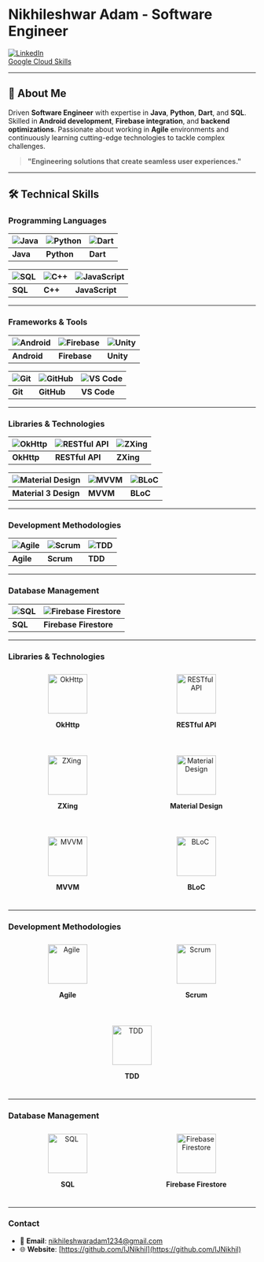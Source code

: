 # Nikhileshwar Adam - Software Engineer

[![LinkedIn](https://img.shields.io/badge/LinkedIn-Nikhileshwar%20Adam-blue)](https://www.linkedin.com/in/nikhileshwar-adam/)  
[Google Cloud Skills](https://www.cloudskillsboost.google/public_profiles/79a13a9b-031c-4e9e-bc2b-93ec856a3b3f)

---

## 📜 About Me
Driven **Software Engineer** with expertise in **Java**, **Python**, **Dart**, and **SQL**. Skilled in **Android development**, **Firebase integration**, and **backend optimizations**. Passionate about working in **Agile** environments and continuously learning cutting-edge technologies to tackle complex challenges.

> **"Engineering solutions that create seamless user experiences."**

---

## 🛠️ **Technical Skills**

### **Programming Languages**
| ![Java](https://img.icons8.com/fluency/50/000000/java.png) | ![Python](https://img.icons8.com/fluency/50/000000/python.png) | ![Dart](https://img.shields.io/badge/Dart-0175C2?style=for-the-badge&logo=dart&logoColor=white) |
| --- | --- | --- |
| **Java** | **Python** | **Dart** |

| ![SQL](https://img.icons8.com/fluency/50/000000/sql.png) | ![C++](https://img.icons8.com/fluency/50/000000/c-plus-plus.png) | ![JavaScript](https://img.icons8.com/fluency/50/000000/javascript.png) |
| --- | --- | --- |
| **SQL** | **C++** | **JavaScript** |

---

### **Frameworks & Tools**
| ![Android](https://img.icons8.com/fluency/50/000000/android.png) | ![Firebase](https://img.shields.io/badge/Firebase-FFCB2B?style=for-the-badge&logo=firebase&logoColor=white) | ![Unity](https://img.icons8.com/fluency/50/000000/unity.png) |
| --- | --- | --- |
| **Android** | **Firebase** | **Unity** |

| ![Git](https://img.icons8.com/fluency/50/000000/git.png) | ![GitHub](https://img.icons8.com/fluency/50/000000/github.png) | ![VS Code](https://img.icons8.com/fluency/50/000000/visual-studio-code.png) |
| --- | --- | --- |
| **Git** | **GitHub** | **VS Code** |

---

### **Libraries & Technologies**
| ![OkHttp](https://img.shields.io/badge/OkHttp-4D4D4D?style=for-the-badge&logo=okhttp&logoColor=white) | ![RESTful API](https://img.icons8.com/fluency/50/000000/api.png) | ![ZXing](https://img.icons8.com/fluency/50/000000/barcode.png) |
| --- | --- | --- |
| **OkHttp** | **RESTful API** | **ZXing** |

| ![Material Design](https://img.shields.io/badge/Material_Design-6200EE?style=for-the-badge&logo=material-design&logoColor=white) | ![MVVM](https://img.shields.io/badge/MVVM-FF5722?style=for-the-badge&logo=java&logoColor=white) | ![BLoC](https://img.shields.io/badge/BLoC-0288D1?style=for-the-badge&logo=flutter&logoColor=white) |
| --- | --- | --- |
| **Material 3 Design** | **MVVM** | **BLoC** |

---

### **Development Methodologies**
| ![Agile](https://img.icons8.com/fluency/50/000000/trello.png) | ![Scrum](https://img.icons8.com/fluency/50/000000/scrum.png) | ![TDD](https://img.icons8.com/fluency/50/000000/jest.png) |
| --- | --- | --- |
| **Agile** | **Scrum** | **TDD** |

---

### **Database Management**
| ![SQL](https://img.icons8.com/fluency/50/000000/sql.png) | ![Firebase Firestore](https://img.shields.io/badge/Firebase_Firestore-FFCB2B?style=for-the-badge&logo=firebase&logoColor=white) |
| --- | --- |
| **SQL** | **Firebase Firestore** |

---

### **Libraries & Technologies**
<div style="display: flex; flex-wrap: wrap; justify-content: space-around; gap: 20px; align-items: center;">

  <div style="flex: 1 1 150px; text-align: center; padding: 10px;">
    <img src="https://img.icons8.com/ios/50/000000/okhttp.png" alt="OkHttp" style="width: 80px; height: 80px;" />
    <p><strong>OkHttp</strong></p>
  </div>

  <div style="flex: 1 1 150px; text-align: center; padding: 10px;">
    <img src="https://img.icons8.com/ios/50/000000/api.png" alt="RESTful API" style="width: 80px; height: 80px;" />
    <p><strong>RESTful API</strong></p>
  </div>

  <div style="flex: 1 1 150px; text-align: center; padding: 10px;">
    <img src="https://img.icons8.com/ios/50/000000/barcode.png" alt="ZXing" style="width: 80px; height: 80px;" />
    <p><strong>ZXing</strong></p>
  </div>

  <div style="flex: 1 1 150px; text-align: center; padding: 10px;">
    <img src="https://img.icons8.com/ios/50/000000/material.png" alt="Material Design" style="width: 80px; height: 80px;" />
    <p><strong>Material Design</strong></p>
  </div>

  <div style="flex: 1 1 150px; text-align: center; padding: 10px;">
    <img src="https://img.icons8.com/ios/50/000000/architecture.png" alt="MVVM" style="width: 80px; height: 80px;" />
    <p><strong>MVVM</strong></p>
  </div>

  <div style="flex: 1 1 150px; text-align: center; padding: 10px;">
    <img src="https://img.icons8.com/ios/50/000000/blocks.png" alt="BLoC" style="width: 80px; height: 80px;" />
    <p><strong>BLoC</strong></p>
  </div>

</div>

---

### **Development Methodologies**
<div style="display: flex; flex-wrap: wrap; justify-content: space-around; gap: 20px; align-items: center;">

  <div style="flex: 1 1 150px; text-align: center; padding: 10px;">
    <img src="https://img.icons8.com/ios/50/000000/trello.png" alt="Agile" style="width: 80px; height: 80px;" />
    <p><strong>Agile</strong></p>
  </div>

  <div style="flex: 1 1 150px; text-align: center; padding: 10px;">
    <img src="https://img.icons8.com/ios/50/000000/scrum.png" alt="Scrum" style="width: 80px; height: 80px;" />
    <p><strong>Scrum</strong></p>
  </div>

  <div style="flex: 1 1 150px; text-align: center; padding: 10px;">
    <img src="https://img.icons8.com/ios/50/000000/jest.png" alt="TDD" style="width: 80px; height: 80px;" />
    <p><strong>TDD</strong></p>
  </div>

</div>

---

### **Database Management**
<div style="display: flex; flex-wrap: wrap; justify-content: space-around; gap: 20px; align-items: center;">

  <div style="flex: 1 1 150px; text-align: center; padding: 10px;">
    <img src="https://img.icons8.com/ios/50/000000/sql.png" alt="SQL" style="width: 80px; height: 80px;" />
    <p><strong>SQL</strong></p>
  </div>

  <div style="flex: 1 1 150px; text-align: center; padding: 10px;">
    <img src="https://img.icons8.com/ios/50/000000/firebase.png" alt="Firebase Firestore" style="width: 80px; height: 80px;" />
    <p><strong>Firebase Firestore</strong></p>
  </div>

</div>

---

### **Contact**  
- 📧 **Email**: nikhileshwaradam1234@gmail.com  
- 🌐 **Website**: [https://github.com/IJNikhil](https://github.com/IJNikhil)
